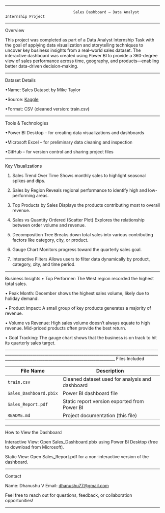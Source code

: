 ____________________________________________________________________________________________________________________________________________________________________________________________________________________
                                   Sales Dashboard – Data Analyst Internship Project
____________________________________________________________________________________________________________________________________________________________________________________________________________________
Overview

This project was completed as part of a Data Analyst Internship Task with the goal of applying data visualization and storytelling techniques to uncover key business insights from a real-world sales dataset.
The interactive dashboard was created using Power BI to provide a 360-degree view of sales performance across time, geography, and products—enabling better data-driven decision-making.
____________________________________________________________________________________________________________________________________________________________________________________________________________________
Dataset Details

•Name: Sales Dataset by Mike Taylor

•Source: [Kaggle](https://www.kaggle.com/datasets/miketaylor123/sales-data)

•Format: CSV (cleaned version: train.csv)
____________________________________________________________________________________________________________________________________________________________________________________________________________________
Tools & Technologies

 •Power BI Desktop – for creating data visualizations and dashboards
 
 •Microsoft Excel – for preliminary data cleaning and inspection
 
 •GitHub – for version control and sharing project files
____________________________________________________________________________________________________________________________________________________________________________________________________________________
Key Visualizations
1. Sales Trend Over Time
Shows monthly sales to highlight seasonal spikes and dips.

2. Sales by Region
Reveals regional performance to identify high and low-performing areas.

3. Top Products by Sales
Displays the products contributing most to overall revenue.

4. Sales vs Quantity Ordered (Scatter Plot)
Explores the relationship between order volume and revenue.

5. Decomposition Tree
Breaks down total sales into various contributing factors like category, city, or product.

6. Gauge Chart
Monitors progress toward the quarterly sales goal.

7. Interactive Filters
Allows users to filter data dynamically by product, category, city, and time period.
____________________________________________________________________________________________________________________________________________________________________________________________________________________
Business Insights
 • Top Performer: The West region recorded the highest total sales.

 • Peak Month: December shows the highest sales volume, likely due to holiday demand.

 • Product Impact: A small group of key products generates a majority of revenue.

 • Volume vs Revenue: High sales volume doesn’t always equate to high revenue. Mid-priced products often provide the best return.

 • Goal Tracking: The gauge chart shows that the business is on track to hit its quarterly sales target. ____________________________________________________________________________________________________________________________________________________________________________________________________________________
Files Included

| File Name              | Description                                     |
| ---------------------- | ----------------------------------------------- |
| `train.csv`            | Cleaned dataset used for analysis and dashboard |
| `Sales_Dashboard.pbix` | Power BI dashboard file                         |
| `Sales_Report.pdf`     | Static report version exported from Power BI    |
| `README.md`            | Project documentation (this file)               |
____________________________________________________________________________________________________________________________________________________________________________________________________________________
How to View the Dashboard

Interactive View:
Open Sales_Dashboard.pbix using Power BI Desktop (free to download from Microsoft).

Static View:
Open Sales_Report.pdf for a non-interactive version of the dashboard.
____________________________________________________________________________________________________________________________________________________________________________________________________________________
Contact

Name: Dhanushu V
Email: dhanushu77@gmail.com

Feel free to reach out for questions, feedback, or collaboration opportunities!
____________________________________________________________________________________________________________________________________________________________________________________________________________________
